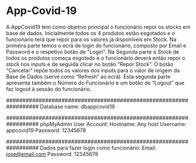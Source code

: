 # App-Covid-19

A AppCovid19 tem como objetivo principal o funcionário repor os stocks em base de dados. Inicialmente todos os 4 produtos estão esgotados e o funcionário terá que repor para os valores já disponíveis em Stock. Na primeira parte temos o ecrã de login do funcionário, composto por Email e Password e o respetivo botão de "Login". Na Segunda parte o Stock de todos os produtos começa esgotado e o funcionário deverá então repor o stock nos inputs e de seguida clicar no botão “Repor Stock”. O botão “Cancelar” repõe todos os valores dos inputs para o valor de origem da Base de Dados (serve como “Refresh” ao ecrã). Esta segunda parte apresenta também o Número do Funcionário e um botão de “Logout” que faz logout à sessão do funcionário.

##################################################################
Database name: dbappcovid19

##################################################################
phpMyAdmin User Account:
Hostname: Any host
Username: appcovid19
Password: 12345678

##################################################################
Dados para fazer login como funcionário:
Email: jose@email.com
Password: 12345678
